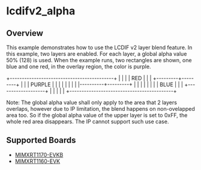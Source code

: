 # lcdifv2_alpha

## Overview
This example demonstrates how to use the LCDIF v2 layer blend feature. In this
example, two layers are enabled. For each layer, a global alpha value 50% (128)
is used. When the example runs, two rectangles are shown, one blue and one red,
in the overlay region, the color is purple.

+-------------------------------------------+
|                    |                      |
|      RED           |                      |
|          +---------+---------+            |
|          | PURPLE  |         |            |
|          |         |         |            |
|----------+---------+         |            |
|          |                   |            |
|          |          BLUE     |            |
|          +-------------------+            |
|                                           |
|                                           |
+-------------------------------------------+

Note: The global alpha value shall only apply to the area that 2 layers overlaps, however
due to IP limitation, the blend happens on non-ovelapped area too. So if the global alpha
value of the upper layer is set to 0xFF, the whole red area disappears. The IP cannot support
such use case.

## Supported Boards
- [MIMXRT1170-EVKB](../../../_boards/evkbmimxrt1170/driver_examples/lcdifv2/lcdifv2_examples_readme.md)
- [MIMXRT1160-EVK](../../../_boards/evkmimxrt1160/driver_examples/lcdifv2/lcdifv2_examples_readme.md)
